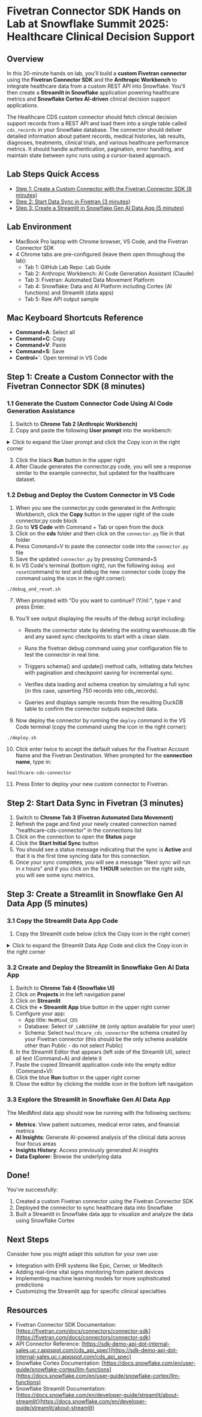 # Fivetran Connector SDK Hands on Lab at Snowflake Summit 2025: Healthcare Clinical Decision Support

## Overview
In this 20-minute hands on lab, you'll build a **custom Fivetran connector** using the **Fivetran Connector SDK** and the **Anthropic Workbench** to integrate healthcare data from a custom REST API into Snowflake. You'll then create a **Streamlit in Snowflake** application powering healthcare metrics and **Snowflake Cortex AI-driven** clinical decision support applications.

The Healthcare CDS custom connector should fetch clinical decision support records from a REST API and load them into a single table called `cds_records` in your Snowflake database. The connector should deliver detailed information about patient records, medical histories, lab results, diagnoses, treatments, clinical trials, and various healthcare performance metrics. It should handle authentication, pagination, error handling, and maintain state between sync runs using a cursor-based approach.

## Lab Steps Quick Access

- [Step 1: Create a Custom Connector with the Fivetran Connector SDK (8 minutes)](#step-1-create-a-custom-connector-with-the-fivetran-connector-sdk-8-minutes)
- [Step 2: Start Data Sync in Fivetran (3 minutes)](#step-2-start-data-sync-in-fivetran-3-minutes)
- [Step 3: Create a Streamlit in Snowflake Gen AI Data App (5 minutes)](#step-3-create-a-streamlit-in-snowflake-gen-ai-data-app-5-minutes)

## Lab Environment
- MacBook Pro laptop with Chrome browser, VS Code, and the Fivetran Connector SDK
- 4 Chrome tabs are pre-configured (leave them open throughoug the lab):
  - Tab 1: GitHub Lab Repo: Lab Guide
  - Tab 2: Anthropic Workbench: AI Code Generation Assistant (Claude)
  - Tab 3: Fivetran: Automated Data Movement Platform
  - Tab 4: Snowflake: Data and AI Platform including Cortex (AI functions) and Streamlit (data apps)
  - Tab 5: Raw API output sample

## Mac Keyboard Shortcuts Reference
- **Command+A**: Select all
- **Command+C**: Copy
- **Command+V**: Paste
- **Command+S**: Save
- **Control+`**: Open terminal in VS Code

## Step 1: Create a Custom Connector with the Fivetran Connector SDK (8 minutes)

### 1.1 Generate the Custom Connector Code Using AI Code Generation Assistance
1. Switch to **Chrome Tab 2 (Anthropic Workbench)**
2. Copy and paste the following **User prompt** into the workbench:

<details>
  <summary>Click to expand the User prompt and click the Copy icon in the right corner</summary>

```
- Provide a custom connector for Healthcare for the cds_data endpoint. 1 table called cds_records - all columns.  
- Make sure you copy the configuration.json file exactly - do not add any other variables to it.
- Here is the API spec: https://sdk-demo-api-dot-internal-sales.uc.r.appspot.com/cds_api_spec

```
</details>

3. Click the black **Run** button in the upper right
4. After Claude generates the connector.py code, you will see a response similar to the example connector, but updated for the healthcare dataset.

### 1.2 Debug and Deploy the Custom Connector in VS Code
1. When you see the connector.py code generated in the Anthropic Workbench, click the **Copy** button in the upper right of the code connector.py code block
2. Go to **VS Code** with Command + Tab or open from the dock
3. Click on the **cds** folder and then click on the `connector.py` file in that folder
4. Press Command+V to paste the connector code into the `connector.py` file
4. Save the updated `connector.py` by pressing Command+S
5. In VS Code's terminal (bottom right), run the following `debug and reset`command to test and debug the new connector code (copy the command using the icon in the right corner):

```
./debug_and_reset.sh
```

7. When prompted with "Do you want to continue? (Y/n):", type `Y` and press Enter.
8. You'll see output displaying the results of the debug script including:

    - Resets the connector state by deleting the existing warehouse.db file and any saved sync checkpoints to start with a clean slate.

    - Runs the fivetran debug command using your configuration file to test the connector in real time.

    - Triggers schema() and update() method calls, initiating data fetches with pagination and checkpoint saving for incremental sync.

    - Verifies data loading and schema creation by simulating a full sync (in this case, upserting 750 records into cds_records).

    - Queries and displays sample records from the resulting DuckDB table to confirm the connector outputs expected data.

9. Now deploy the connector by running the `deploy` command in the VS Code terminal (copy the command using the icon in the right corner):

```
./deploy.sh
```

10. Click enter twice to accept the default values for the Fivetran Account Name and the Fivetran Destination. When prompted for the **connection name**, type in:

```
healthcare-cds-connector
```

11. Press Enter to deploy your new custom connector to Fivetran.

## Step 2: Start Data Sync in Fivetran (3 minutes)

1. Switch to **Chrome Tab 3 (Fivetran Automated Data Movement)**
2. Refresh the page and find your newly created connection named "healthcare-cds-connector" in the connections list
3. Click on the connection to open the **Status** page
4. Click the **Start Initial Sync** button
5. You should see a status message indicating that the sync is **Active** and that it is the first time syncing data for this connection.
6. Once your sync completes, you will see a message "Next sync will run in x hours" and if you click on the **1 HOUR** selection on the right side, you will see some sync metrics.

## Step 3: Create a Streamlit in Snowflake Gen AI Data App (5 minutes)

### 3.1 Copy the Streamlit Data App Code
1. Copy the Streamlit code below (click the Copy icon in the right corner)

<details>
  <summary>Click to expand the Streamlit Data App Code and click the Copy icon in the right corner</summary>

```python
import streamlit as st
import pandas as pd
import altair as alt
import time
import json
import re
from datetime import datetime
from snowflake.snowpark.context import get_active_session

st.set_page_config(
    page_title="medmind_–_ai_driven_clinical_decision_support",
    page_icon="https://i.imgur.com/Og6gFnB.png",
    layout="wide",
    initial_sidebar_state="expanded"
)

solution_name = '''Solution 1: MedMind – AI-driven Clinical Decision Support'''
solution_name_clean = '''medmind_–_ai_driven_clinical_decision_support'''
table_name = '''CDS_RECORDS'''
table_description = '''Consolidated patient data for MedMind AI-driven clinical decision support'''
solution_content = '''Solution 1: MedMind – AI-driven Clinical Decision Support**

* **Tagline:** "Transforming patient care with AI-driven insights"
* **Primary Business Challenge:** Reducing medical errors and improving patient outcomes
* **Key Features:**
	+ AI-driven clinical decision support system
	+ Integration with Electronic Health Records (EHRs)
	+ Real-time patient data analysis
	+ Personalized treatment recommendations
* **Data Sources:**
	+ Electronic Health Records (EHRs): Epic Systems Corporation, Cerner, Meditech
	+ Clinical Trials: ClinicalTrials.gov, National Institutes of Health (NIH)
	+ Medical Literature: PubMed, National Library of Medicine
* **Competitive Advantage:** MedMind differentiates itself from traditional clinical decision support systems by leveraging generative AI to analyze vast amounts of patient data and provide personalized treatment recommendations.
* **Key Stakeholders:** Chief Medical Officer, Chief Information Officer, Clinical Decision Support Teams
* **Technical Approach:** Generative AI using deep learning algorithms to analyze patient data and generate personalized treatment recommendations
* **Expected Business Results:**
	+ 10% reduction in medical errors
	+ 15% improvement in patient outcomes
	+ 20% reduction in hospital readmissions
	+ 5% reduction in healthcare costs
* **Calculations:**
	+ 10% reduction in medical errors: **100,000 patients/year × 10% baseline error rate × 10% reduction = 1,000 fewer medical errors/year**
	+ 15% improvement in patient outcomes: **10,000 patients/year × 20% baseline complication rate × 15% reduction = 300 fewer complications/year**
	+ 20% reduction in hospital readmissions: **5,000 patients/year × 20% baseline readmission rate × 20% reduction = 200 fewer readmissions/year**
	+ 5% reduction in healthcare costs: **$ 10,000,000 annual healthcare costs × 5% reduction = $ 500,000 savings/year**
* **Success Metrics:** Reduction in medical errors, improvement in patient outcomes, reduction in hospital readmissions, reduction in healthcare costs
* **Risk Assessment:** Integration with EHRs, data quality, regulatory compliance
* **Long-term Evolution:** Integration with wearable devices, telemedicine, and personalized medicine

**'''

# Display logo and title inline
st.markdown(f'''
<div style="display:flex; align-items:center; margin-bottom:15px">
    <img src="https://i.imgur.com/Og6gFnB.png" width="100" style="margin-right:15px">
    <div>
        <h1 style="font-size:2.2rem; margin:0; padding:0">{solution_name_clean.replace('_', ' ').title()}</h1>
        <p style="font-size:1.1rem; color:gray; margin:0; padding:0">Fivetran and Cortex-powered Streamlit in Snowflake data application for Healthcare</p>
    </div>
</div>
''', unsafe_allow_html=True)

# Define available models as strings
MODELS = [
    "snowflake-llama-3.1-405b", "snowflake-llama-3.3-70b", "mistral-large2", "llama3.1-70b", "llama4-maverick", "llama4-scout", "claude-3-5-sonnet", "llama3.1-8b", "deepseek-r1"
]

if 'insights_history' not in st.session_state:
    st.session_state.insights_history = []

if 'data_cache' not in st.session_state:
    st.session_state.data_cache = {}

try:
    session = get_active_session()
except Exception as e:
    st.error(f"❌ Error connecting to Snowflake: {str(e)}")
    st.stop()

def query_snowflake(query):
    try:
        return session.sql(query).to_pandas()
    except Exception as e:
        st.error(f"Query failed: {str(e)}")
        return pd.DataFrame()

def load_data():
    query = f"SELECT * FROM {table_name} LIMIT 1000"
    df = query_snowflake(query)
    df.columns = [col.lower() for col in df.columns]
    return df

def call_cortex_model(prompt, model_name):
    try:
        cortex_query = "SELECT SNOWFLAKE.CORTEX.COMPLETE(?, ?) AS response"
        response = session.sql(cortex_query, params=[model_name, prompt]).collect()[0][0]
        return response
    except Exception as e:
        st.error(f"❌ Cortex error: {str(e)}")
        return None

def generate_insights(data, focus_area, model_name):
    data_summary = f"Table: {table_name}\n"
    data_summary += f"Description: {table_description}\n"
    data_summary += f"Records analyzed: {len(data)}\n"

    # Calculate basic statistics for numeric columns
    numeric_stats = {}
    key_metrics = ["readmission_risk", "medical_error_rate", "patient_outcome_score", "cost_of_care", "length_of_stay", "medication_cost", "total_cost_savings"]
    for col in key_metrics:
        if col in data.columns:
            numeric_stats[col] = {
                "mean": data[col].mean(),
                "min": data[col].min(),
                "max": data[col].max(),
                "std": data[col].std()
            }
            data_summary += f"- {col} (avg: {data[col].mean():.2f}, min: {data[col].min():.2f}, max: {data[col].max():.2f})\n"

    # Get top values for categorical columns
    categorical_stats = {}
    categorical_options = ["patient_id", "medical_history", "current_medications", "lab_results", "vital_signs", "diagnosis", "treatment_plan", "clinical_trial_id", "trial_name", "trial_status", "medical_publication_id", "publication_title", "medication_side_effects", "allergies", "medical_conditions", "family_medical_history", "genetic_data", "treatment_outcome", "medication_adherence", "patient_satisfaction", "medication_recommendation", "treatment_recommendation"]
    for cat_col in categorical_options:
        if cat_col in data.columns:
            top = data[cat_col].value_counts().head(3)
            categorical_stats[cat_col] = top.to_dict()
            data_summary += f"\nTop {cat_col} values:\n" + "\n".join(f"- {k}: {v}" for k, v in top.items())

    # Calculate correlations if enough numeric columns available
    correlation_info = ""
    if len(key_metrics) >= 2:
        try:
            correlations = data[key_metrics].corr()
            # Get the top 3 strongest correlations (absolute value)
            corr_pairs = []
            for i in range(len(correlations.columns)):
                for j in range(i+1, len(correlations.columns)):
                    col1 = correlations.columns[i]
                    col2 = correlations.columns[j]
                    corr_value = correlations.iloc[i, j]
                    corr_pairs.append((col1, col2, abs(corr_value), corr_value))

            # Sort by absolute correlation value
            corr_pairs.sort(key=lambda x: x[2], reverse=True)

            # Add top correlations to the summary
            if corr_pairs:
                correlation_info = "Top correlations between metrics:\n"
                for col1, col2, _, corr_value in corr_pairs[:3]:
                    correlation_info += f"- {col1} and {col2}: r = {corr_value:.2f}\n"
        except:
            correlation_info = "Could not calculate correlations between metrics.\n"

    # Define specific instructions for each focus area
    focus_area_instructions = {
        "Overall Performance": """
        For the Overall Performance analysis of MedMind:
        1. Provide a comprehensive analysis of the clinical decision support system's performance using patient outcome scores, treatment outcomes, and medical error rates
        2. Identify significant patterns in medication recommendations, patient outcomes, and readmission risks
        3. Highlight 3-5 key healthcare metrics that best indicate clinical effectiveness (patient outcome scores, medical error rates, readmission risks)
        4. Discuss both clinical strengths and areas for improvement in treatment recommendations
        5. Include 3-5 actionable insights for improving patient care based on the data
        
        Structure your response with these healthcare-focused sections:
        - Clinical Insights (5 specific insights with supporting patient data)
        - Patient Outcome Trends (3-4 significant trends in treatment effectiveness)
        - Clinical Recommendations (3-5 data-backed recommendations for improving care)
        - Implementation Steps (3-5 concrete next steps for clinical teams)
        """,
        
        "Optimization Opportunities": """
        For the Optimization Opportunities analysis of MedMind:
        1. Focus specifically on areas where clinical decision support can be improved
        2. Identify inefficiencies in treatment plans, medication recommendations, and patient monitoring
        3. Analyze correlations between medication adherence, treatment outcomes, and patient satisfaction
        4. Prioritize optimization opportunities based on potential impact on medical error reduction and patient outcomes
        5. Suggest specific technical or process improvements for integration with existing EHR systems
        
        Structure your response with these healthcare-focused sections:
        - Clinical Optimization Priorities (3-5 areas with highest patient care improvement potential)
        - Patient Impact Analysis (quantified benefits of addressing each opportunity in terms of patient outcomes)
        - Clinical Implementation Strategy (specific steps for clinical staff to implement each optimization)
        - EHR Integration Recommendations (specific technical changes needed for seamless workflow)
        - Clinical Risk Assessment (potential challenges for medical staff and how to mitigate them)
        """,
        
        "Financial Impact": """
        For the Financial Impact analysis of MedMind:
        1. Focus on cost-benefit analysis and ROI in healthcare terms (cost of care vs. outcome improvement)
        2. Quantify financial impacts through total cost savings, medication costs, and length of stay reductions
        3. Identify cost savings opportunities in readmission prevention and medical error reduction
        4. Analyze resource allocation efficiency across different treatment plans
        5. Project future financial outcomes based on improved patient outcomes and reduced medical errors
        
        Structure your response with these healthcare-focused sections:
        - Healthcare Cost Analysis (breakdown of cost of care, medication costs, and potential savings)
        - Clinical Revenue Impact (how improved outcomes affect healthcare revenue)
        - Healthcare ROI Calculation (specific calculations showing return on investment in terms of patient outcomes and cost savings)
        - Hospital Cost Reduction Opportunities (specific areas to reduce length of stay and readmissions)
        - Value-Based Care Forecasting (projections based on improved clinical metrics)
        """,
        
        "Strategic Recommendations": """
        For the Strategic Recommendations analysis of MedMind:
        1. Focus on long-term strategic implications for clinical decision support improvement
        2. Identify competitive advantages against traditional clinical decision support systems
        3. Suggest new directions for AI integration with genetic data, vital signs monitoring, and clinical trials
        4. Connect recommendations to broader healthcare goals of reducing errors and improving outcomes
        5. Provide a clinical implementation roadmap with prioritized initiatives
        
        Structure your response with these healthcare-focused sections:
        - Clinical Context (how MedMind fits into broader healthcare quality improvement initiatives)
        - Healthcare Competitive Advantage Analysis (how to maximize clinical effectiveness compared to traditional systems)
        - Clinical Strategic Priorities (3-5 high-impact strategic initiatives for improving patient care)
        - Future Medical Technology Vision (how to evolve MedMind with wearable devices, telemedicine, and personalized medicine over 1-3 years)
        - Clinical Implementation Roadmap (sequenced steps for clinical integration and adoption)
        """
    }

    # Get the specific instructions for the selected focus area
    selected_focus_instructions = focus_area_instructions.get(focus_area, "")

    prompt = f'''
    You are an expert data analyst specializing in {focus_area.lower()} analysis.

    SOLUTION CONTEXT:
    {solution_name}

    {solution_content}

    DATA SUMMARY:
    {data_summary}

    {correlation_info}

    ANALYSIS INSTRUCTIONS:
    {selected_focus_instructions}

    IMPORTANT GUIDELINES:
    - Base all insights directly on the data provided
    - Use specific metrics and numbers from the data in your analysis
    - Maintain a professional, analytical tone
    - Be concise but thorough in your analysis
    - Focus specifically on {focus_area} as defined in the instructions
    - Ensure your response is unique and tailored to this specific focus area
    - Include a mix of observations, analysis, and actionable recommendations
    - Use bullet points and clear section headers for readability
    '''

    return call_cortex_model(prompt, model_name)

data = load_data()
if data.empty:
    st.error("No data found.")
    st.stop()

categorical_cols = [col for col in ["patient_id", "medical_history", "current_medications", "lab_results", "vital_signs", "diagnosis", "treatment_plan", "clinical_trial_id", "trial_name", "trial_status", "medical_publication_id", "publication_title", "medication_side_effects", "allergies", "medical_conditions", "family_medical_history", "genetic_data", "treatment_outcome", "medication_adherence", "patient_satisfaction", "medication_recommendation", "treatment_recommendation"] if col in data.columns]
numeric_cols = [col for col in ["readmission_risk", "medical_error_rate", "patient_outcome_score", "cost_of_care", "length_of_stay", "medication_cost", "total_cost_savings"] if col in data.columns]
date_cols = [col for col in ["publication_date"] if col in data.columns]

sample_cols = data.columns.tolist()
numeric_candidates = [col for col in sample_cols if data[col].dtype in ['float64', 'int64'] and 'id' not in col.lower()]
date_candidates = [col for col in sample_cols if 'date' in col.lower() or 'timestamp' in col.lower()]
cat_candidates = [col for col in sample_cols if data[col].dtype == 'object' and data[col].nunique() < 1000]

# Four tabs - with Metrics as the first tab (Tab 0)
tabs = st.tabs(["📊 Metrics", "✨ AI Insights", "📁 Insights History", "🔍 Data Explorer"])

# Metrics Tab (Tab 0)
with tabs[0]:
    st.header("Clinical Decision Support Metrics")
    
    # Overview metrics row - 4 KPIs
    st.subheader("Key Performance Indicators")
    col1, col2, col3, col4 = st.columns(4)
    
    # Calculate metrics from the data
    avg_outcome_score = data['patient_outcome_score'].mean() if 'patient_outcome_score' in data.columns else 0
    avg_error_rate = data['medical_error_rate'].mean() if 'medical_error_rate' in data.columns else 0
    avg_readmission_risk = data['readmission_risk'].mean() if 'readmission_risk' in data.columns else 0
    total_cost_savings = data['total_cost_savings'].sum() if 'total_cost_savings' in data.columns else 0
    
    with col1:
        with st.container(border=True):
            st.metric(
                "Avg Patient Outcome Score", 
                f"{avg_outcome_score:.2f}",
                f"{(avg_outcome_score - 0.5) / 0.5 * 100:.1f}%" if avg_outcome_score > 0.5 else f"{(avg_outcome_score - 0.5) / 0.5 * 100:.1f}%",
                help="Average patient outcome score (0-1 scale). Higher is better."
            )
    
    with col2:
        with st.container(border=True):
            st.metric(
                "Avg Medical Error Rate", 
                f"{avg_error_rate:.2f}",
                f"{(0.5 - avg_error_rate) / 0.5 * 100:.1f}%" if avg_error_rate < 0.5 else f"{(0.5 - avg_error_rate) / 0.5 * 100:.1f}%",
                help="Average error rate (0-1 scale). Lower is better."
            )
    
    with col3:
        with st.container(border=True):
            st.metric(
                "Avg Readmission Risk", 
                f"{avg_readmission_risk:.2f}",
                f"{(0.5 - avg_readmission_risk) / 0.5 * 100:.1f}%" if avg_readmission_risk < 0.5 else f"{(0.5 - avg_readmission_risk) / 0.5 * 100:.1f}%",
                help="Average readmission risk (0-1 scale). Lower is better."
            )
    
    with col4:
        with st.container(border=True):
            st.metric(
                "Total Cost Savings", 
                f"${total_cost_savings:,.2f}",
                help="Total cost savings across all patients"
            )
    
    # Financial Metrics Section - 3 Financial Metrics
    st.subheader("Financial Metrics")
    col1, col2, col3 = st.columns(3)
    
    with col1:
        with st.container(border=True):
            avg_cost_of_care = data['cost_of_care'].mean() if 'cost_of_care' in data.columns else 0
            st.metric("Avg Cost of Care", f"${avg_cost_of_care:,.2f}")
        
    with col2:
        with st.container(border=True):
            avg_medication_cost = data['medication_cost'].mean() if 'medication_cost' in data.columns else 0
            st.metric("Avg Medication Cost", f"${avg_medication_cost:,.2f}")
        
    with col3:
        with st.container(border=True):
            avg_los = data['length_of_stay'].mean() if 'length_of_stay' in data.columns else 0
            st.metric("Avg Length of Stay", f"{avg_los:.1f} days")
    
    # Create two columns for charts
    col1, col2 = st.columns(2)
    
    # Patient Outcome Distribution
    with col1:
        st.subheader("Patient Outcome Distribution")
        
        if 'patient_outcome_score' in data.columns:
            # Create bins for outcome scores
            bins = [0, 0.25, 0.5, 0.75, 1.0]
            labels = ['Poor (0-0.25)', 'Fair (0.25-0.5)', 'Good (0.5-0.75)', 'Excellent (0.75-1.0)']
            data['outcome_category'] = pd.cut(data['patient_outcome_score'], bins=bins, labels=labels, include_lowest=True)
            
            outcome_counts = data['outcome_category'].value_counts().reset_index()
            outcome_counts.columns = ['category', 'count']
            
            # Patient Outcome Distribution Chart
            chart = alt.Chart(outcome_counts).mark_bar().encode(
                x=alt.X('category:N', title='Outcome Category', sort=None, axis=alt.Axis(labelAngle=0)),
                y=alt.Y('count:Q', title='Number of Patients'),
                color=alt.Color('category:N', scale=alt.Scale(domain=labels, range=['#E74C3C', '#F4D03F', '#52BE80', '#5DADE2']))
            )
            
            text = chart.mark_text(
                align='center',
                baseline='bottom',
                dy=-15  # Increased space above bars
            ).encode(
                text='count:Q'
            )
            
            # Use the same approach for both charts
            st.altair_chart((chart + text).properties(height=300, width=500), use_container_width=True)
        else:
            st.write("Patient outcome score data not available")
    
    # Treatment Outcome Distribution
    with col2:
        st.subheader("Treatment Outcome Distribution")
        
        if 'treatment_outcome' in data.columns:
            treatment_counts = data['treatment_outcome'].value_counts().reset_index()
            treatment_counts.columns = ['outcome', 'count']
            
            colors = {
                'Successful': '#52BE80',
                'Partial Success': '#F4D03F',
                'Ongoing': '#5DADE2', 
                'Unsuccessful': '#E74C3C'
            }
            
            chart = alt.Chart(treatment_counts).mark_bar().encode(
                x=alt.X('outcome:N', title='Treatment Outcome', sort='-y', axis=alt.Axis(labelAngle=0)),
                y=alt.Y('count:Q', title='Number of Patients'),
                color=alt.Color('outcome:N', scale=alt.Scale(domain=list(colors.keys()), range=list(colors.values())))
            )
            
            text = chart.mark_text(
                align='center',
                baseline='bottom',
                dy=-15  # Increased space above bars
            ).encode(
                text='count:Q'
            )
            
            st.altair_chart((chart + text).properties(height=300, width=500), use_container_width=True)
        else:
            st.write("Treatment outcome data not available")
    
    # Patient Satisfaction
    st.subheader("Patient Satisfaction")
    
    if 'patient_satisfaction' in data.columns:
        satisfaction_counts = data['patient_satisfaction'].value_counts().reset_index()
        satisfaction_counts.columns = ['satisfaction', 'count']
        
        colors = {
            'Satisfied': '#52BE80',
            'Neutral': '#F4D03F',
            'Unsatisfied': '#E74C3C'
        }
        
        # Patient Satisfaction Chart
        chart = alt.Chart(satisfaction_counts).mark_bar().encode(
            x=alt.X('satisfaction:N', title='Satisfaction Level', sort='-y', axis=alt.Axis(labelAngle=0)),
            y=alt.Y('count:Q', title='Number of Patients'),
            color=alt.Color('satisfaction:N', scale=alt.Scale(domain=list(colors.keys()), range=list(colors.values())))
        )
        
        text = chart.mark_text(
            align='center',
            baseline='bottom',
            dy=-15  # Increased space above bars
        ).encode(
            text='count:Q'
        )
        
        # Use the same approach for Patient Satisfaction chart
        st.altair_chart((chart + text).properties(height=300, width=500), use_container_width=True)
    else:
        st.write("Patient satisfaction data not available")
    
    # Clinical Metrics Section
    st.subheader("Clinical Metrics")
    
    # Create 2 columns for diagnosis/treatment metrics
    col1, col2 = st.columns(2)
    
    # Top Diagnoses
    with col1:
        st.subheader("Top Diagnoses")
        
        if 'diagnosis' in data.columns:
            diagnosis_counts = data['diagnosis'].value_counts().head(5).reset_index()
            diagnosis_counts.columns = ['diagnosis', 'count']
            
            # Top Diagnoses Chart
            chart = alt.Chart(diagnosis_counts).mark_bar().encode(
                y=alt.Y('diagnosis:N', title='Diagnosis', sort='-x'),
                x=alt.X('count:Q', title='Number of Patients'),
                color=alt.Color('diagnosis:N', legend=None)
            )
            
            text = chart.mark_text(
                align='left',
                baseline='middle',
                dx=3
            ).encode(
                text='count:Q'
            )
            
            st.altair_chart((chart + text).properties(height=300), use_container_width=True)
        else:
            st.write("Diagnosis data not available")
    
    # Treatment Plan Distribution
    with col2:
        st.subheader("Treatment Plan Distribution")
        
        if 'treatment_plan' in data.columns:
            treatment_counts = data['treatment_plan'].value_counts().reset_index()
            treatment_counts.columns = ['plan', 'count']
            
            # Treatment Plan Distribution Chart
            chart = alt.Chart(treatment_counts).mark_bar().encode(
                y=alt.Y('plan:N', title='Treatment Plan', sort='-x'),
                x=alt.X('count:Q', title='Number of Patients'),
                color=alt.Color('plan:N', legend=None)
            )
            
            text = chart.mark_text(
                align='left',
                baseline='middle',
                dx=3
            ).encode(
                text='count:Q'
            )
            
            st.altair_chart((chart + text).properties(height=300), use_container_width=True)
        else:
            st.write("Treatment plan data not available")
    
# AI Insights tab
with tabs[1]:
    st.subheader("✨ AI-Powered Insights")
    focus_area = st.radio("Focus Area", [
        "Overall Performance", 
        "Optimization Opportunities", 
        "Financial Impact", 
        "Strategic Recommendations"
    ])
    selected_model = st.selectbox("Cortex Model", MODELS, index=0)

    if st.button("Generate Insights"):
        with st.spinner("Generating with Snowflake Cortex..."):
            insights = generate_insights(data, focus_area, selected_model)
            if insights:
                st.markdown(insights)
                timestamp = pd.Timestamp.now().strftime("%Y-%m-%d %H:%M")
                st.session_state.insights_history.append({
                    "timestamp": timestamp,
                    "focus": focus_area,
                    "insights": insights
                })
                st.download_button("Download Insights", insights, file_name=f"{solution_name.replace(' ', '_').lower()}_insights.md")
            else:
                st.error("No insights returned.")

# Insights History tab
with tabs[2]:
    st.subheader("📁 Insights History")
    if st.session_state.insights_history:
        for i, item in enumerate(reversed(st.session_state.insights_history)):
            with st.expander(f"{item['timestamp']} - {item['focus']}", expanded=False):
                st.markdown(item["insights"])
    else:
        st.info("No insights generated yet. Go to the AI Insights tab to generate some insights.")

# Data Explorer tab
with tabs[3]:
    st.subheader("🔍 Data Explorer")
    rows_per_page = st.slider("Rows per page", 5, 50, 10)
    page = st.number_input("Page", min_value=1, value=1)
    start = (page - 1) * rows_per_page
    end = min(start + rows_per_page, len(data))
    st.dataframe(data.iloc[start:end], use_container_width=True)
    st.caption(f"Showing rows {start + 1}–{end} of {len(data)}")
```

</details>

### 3.2 Create and Deploy the Streamlit in Snowflake Gen AI Data App
1. Switch to **Chrome Tab 4 (Snowflake UI)**
2. Click on **Projects** in the left navigation panel
3. Click on **Streamlit**
4. Click the **+ Streamlit App** blue button in the upper right corner
5. Configure your app:
   - App title: `MedMind_CDS`
   - Database: Select `SF_LABUSER#_DB` (only option available for your user)
   - Schema: Select `healthcare_cds_connector` the schema created by your Fivetran connector (this should be the only schema available other than Public - do not select Public)
6. In the Streamlit Editor that appears (left side of the Streamlit UI), select all text (Command+A) and delete it
7. Paste the copied Streamlit application code into the empty editor (Command+V):
8. Click the blue **Run** button in the upper right corner
9. Close the editor by clicking the middle icon in the bottom left navigation

### 3.3 Explore the Streamlit in Snowflake Gen AI Data App
The MedMind data app should now be running with the following sections:
- **Metrics**: View patient outcomes, medical error rates, and financial metrics
- **AI Insights**: Generate AI-powered analysis of the clinical data across four focus areas
- **Insights History**: Access previously generated AI insights
- **Data Explorer**: Browse the underlying data

## Done!
You've successfully:
1. Created a custom Fivetran connector using the Fivetran Connector SDK
2. Deployed the connector to sync healthcare data into Snowflake
3. Built a Streamlit in Snowflake data app to visualize and analyze the data using Snowflake Cortex

## Next Steps
Consider how you might adapt this solution for your own use:
- Integration with EHR systems like Epic, Cerner, or Meditech
- Adding real-time vital signs monitoring from patient devices
- Implementing machine learning models for more sophisticated predictions
- Customizing the Streamlit app for specific clinical specialties

## Resources
- Fivetran Connector SDK Documentation: [https://fivetran.com/docs/connectors/connector-sdk](https://fivetran.com/docs/connectors/connector-sdk)
- API Connector Reference: [https://sdk-demo-api-dot-internal-sales.uc.r.appspot.com/cds_api_spec](https://sdk-demo-api-dot-internal-sales.uc.r.appspot.com/cds_api_spec)
- Snowflake Cortex Documentation: [https://docs.snowflake.com/en/user-guide/snowflake-cortex/llm-functions](https://docs.snowflake.com/en/user-guide/snowflake-cortex/llm-functions)
- Snowflake Streamlit Documentation: [https://docs.snowflake.com/en/developer-guide/streamlit/about-streamlit](https://docs.snowflake.com/en/developer-guide/streamlit/about-streamlit)
